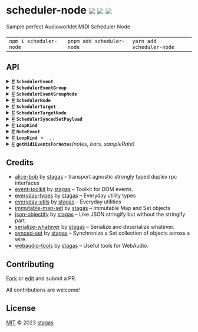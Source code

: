

<h1>
scheduler-node <a href="https://npmjs.org/package/scheduler-node"><img src="https://img.shields.io/badge/npm-v2.0.2-F00.svg?colorA=000"/></a> <a href="src"><img src="https://img.shields.io/badge/loc-652-FFF.svg?colorA=000"/></a> <a href="LICENSE"><img src="https://img.shields.io/badge/license-MIT-F0B.svg?colorA=000"/></a>
</h1>

<p></p>

Sample perfect Audioworklet MIDI Scheduler Node

<h4>
<table><tr><td title="Triple click to select and copy paste">
<code>npm i scheduler-node </code>
</td><td title="Triple click to select and copy paste">
<code>pnpm add scheduler-node </code>
</td><td title="Triple click to select and copy paste">
<code>yarn add scheduler-node</code>
</td></tr></table>
</h4>


## API

<p>  <details id="SchedulerEvent$13" title="Class" ><summary><span><a href="#SchedulerEvent$13">#</a></span>  <code><strong>SchedulerEvent</strong></code>    </summary>  <a href=""></a>  <ul>        <p>  <details id="constructor$14" title="Constructor" ><summary><span><a href="#constructor$14">#</a></span>  <code><strong>constructor</strong></code><em>(data)</em>    </summary>  <a href=""></a>  <ul>    <p>  <details id="new SchedulerEvent$15" title="ConstructorSignature" ><summary><span><a href="#new SchedulerEvent$15">#</a></span>  <code><strong>new SchedulerEvent</strong></code><em>()</em>    </summary>    <ul><p><a href="#SchedulerEvent$13">SchedulerEvent</a></p>      <p>  <details id="data$16" title="Parameter" ><summary><span><a href="#data$16">#</a></span>  <code><strong>data</strong></code>  <span><span>&nbsp;=&nbsp;</span>  <code>{}</code></span>  </summary>    <ul><p><span>Partial</span>&lt;<a href="#SchedulerEvent$13">SchedulerEvent</a>&gt;</p>        </ul></details></p>  </ul></details></p>    </ul></details><details id="id$17" title="Property" ><summary><span><a href="#id$17">#</a></span>  <code><strong>id</strong></code>  <span><span>&nbsp;=&nbsp;</span>  <code>...</code></span>  </summary>  <a href=""></a>  <ul><p>string</p>        </ul></details><details id="midiEvent$18" title="Property" ><summary><span><a href="#midiEvent$18">#</a></span>  <code><strong>midiEvent</strong></code>  <span><span>&nbsp;=&nbsp;</span>  <code>...</code></span>  </summary>  <a href=""></a>  <ul><p>{<p>  <details id="data$20" title="Property" ><summary><span><a href="#data$20">#</a></span>  <code><strong>data</strong></code>    </summary>  <a href=""></a>  <ul><p><span>Uint8Array</span></p>        </ul></details><details id="receivedTime$21" title="Property" ><summary><span><a href="#receivedTime$21">#</a></span>  <code><strong>receivedTime</strong></code>    </summary>  <a href=""></a>  <ul><p>number</p>        </ul></details></p>}</p>        </ul></details><details id="toJSON$22" title="Method" ><summary><span><a href="#toJSON$22">#</a></span>  <code><strong>toJSON</strong></code><em>()</em>    </summary>  <a href=""></a>  <ul>    <p>      <p><strong>toJSON</strong><em>()</em>  &nbsp;=&gt;  <ul>{<p>  <details id="id$25" title="Property" ><summary><span><a href="#id$25">#</a></span>  <code><strong>id</strong></code>  <span><span>&nbsp;=&nbsp;</span>  <code>...</code></span>  </summary>  <a href=""></a>  <ul><p>string</p>        </ul></details><details id="midiEvent$26" title="Property" ><summary><span><a href="#midiEvent$26">#</a></span>  <code><strong>midiEvent</strong></code>  <span><span>&nbsp;=&nbsp;</span>  <code>...</code></span>  </summary>  <a href=""></a>  <ul><p>{<p>  <details id="data$29" title="Property" ><summary><span><a href="#data$29">#</a></span>  <code><strong>data</strong></code>  <span><span>&nbsp;=&nbsp;</span>  <code>...</code></span>  </summary>  <a href=""></a>  <ul><p><span>Uint8Array</span></p>        </ul></details><details id="receivedTime$28" title="Property" ><summary><span><a href="#receivedTime$28">#</a></span>  <code><strong>receivedTime</strong></code>  <span><span>&nbsp;=&nbsp;</span>  <code>...</code></span>  </summary>  <a href=""></a>  <ul><p>number</p>        </ul></details></p>}</p>        </ul></details></p>}</ul></p></p>    </ul></details></p></ul></details><details id="SchedulerEventGroup$36" title="Class" ><summary><span><a href="#SchedulerEventGroup$36">#</a></span>  <code><strong>SchedulerEventGroup</strong></code>    </summary>  <a href=""></a>  <ul>        <p>  <details id="constructor$37" title="Constructor" ><summary><span><a href="#constructor$37">#</a></span>  <code><strong>constructor</strong></code><em>(eventGroup)</em>    </summary>  <a href=""></a>  <ul>    <p>  <details id="new SchedulerEventGroup$38" title="ConstructorSignature" ><summary><span><a href="#new SchedulerEventGroup$38">#</a></span>  <code><strong>new SchedulerEventGroup</strong></code><em>()</em>    </summary>    <ul><p><a href="#SchedulerEventGroup$36">SchedulerEventGroup</a></p>      <p>  <details id="eventGroup$39" title="Parameter" ><summary><span><a href="#eventGroup$39">#</a></span>  <code><strong>eventGroup</strong></code>  <span><span>&nbsp;=&nbsp;</span>  <code>{}</code></span>  </summary>    <ul><p><span>Partial</span>&lt;<a href="#SchedulerEventGroup$36">SchedulerEventGroup</a>&gt;</p>        </ul></details></p>  </ul></details></p>    </ul></details><details id="id$40" title="Property" ><summary><span><a href="#id$40">#</a></span>  <code><strong>id</strong></code>  <span><span>&nbsp;=&nbsp;</span>  <code>...</code></span>  </summary>  <a href=""></a>  <ul><p>string</p>        </ul></details><details id="loopPoints$43" title="Property" ><summary><span><a href="#loopPoints$43">#</a></span>  <code><strong>loopPoints</strong></code>  <span><span>&nbsp;=&nbsp;</span>  <code>...</code></span>  </summary>  <a href=""></a>  <ul><p><span>Float64Array</span></p>        </ul></details><details id="onRequestNotes$62" title="Property" ><summary><span><a href="#onRequestNotes$62">#</a></span>  <code><strong>onRequestNotes</strong></code>    </summary>  <a href=""></a>  <ul><p><details id="__type$63" title="Function" ><summary><span><a href="#__type$63">#</a></span>  <em>(turn, total)</em>    </summary>    <ul>    <p>    <details id="turn$65" title="Parameter" ><summary><span><a href="#turn$65">#</a></span>  <code><strong>turn</strong></code>    </summary>    <ul><p>number</p>        </ul></details><details id="total$66" title="Parameter" ><summary><span><a href="#total$66">#</a></span>  <code><strong>total</strong></code>    </summary>    <ul><p>number</p>        </ul></details>  <p><strong></strong><em>(turn, total)</em>  &nbsp;=&gt;  <ul>void</ul></p></p>    </ul></details></p>        </ul></details><details id="scheduler$42" title="Property" ><summary><span><a href="#scheduler$42">#</a></span>  <code><strong>scheduler</strong></code>    </summary>  <a href=""></a>  <ul><p><a href="#SchedulerNode$106">SchedulerNode</a></p>        </ul></details><details id="targets$41" title="Property" ><summary><span><a href="#targets$41">#</a></span>  <code><strong>targets</strong></code>  <span><span>&nbsp;=&nbsp;</span>  <code>...</code></span>  </summary>  <a href=""></a>  <ul><p><span>ImmSet</span>&lt;<a href="#SchedulerTarget$30">SchedulerTarget</a>&gt;</p>        </ul></details><details id="loop$50" title="Accessor" ><summary><span><a href="#loop$50">#</a></span>  <code><strong>loop</strong></code>    </summary>  <a href=""></a>  <ul>        </ul></details><details id="loopEnd$58" title="Accessor" ><summary><span><a href="#loopEnd$58">#</a></span>  <code><strong>loopEnd</strong></code>    </summary>  <a href=""></a>  <ul>        </ul></details><details id="loopStart$54" title="Accessor" ><summary><span><a href="#loopStart$54">#</a></span>  <code><strong>loopStart</strong></code>    </summary>  <a href=""></a>  <ul>        </ul></details><details id="setMidiEvents$67" title="Method" ><summary><span><a href="#setMidiEvents$67">#</a></span>  <code><strong>setMidiEvents</strong></code><em>(turnEvents, turn, clear)</em>    </summary>  <a href=""></a>  <ul>    <p>    <details id="turnEvents$69" title="Parameter" ><summary><span><a href="#turnEvents$69">#</a></span>  <code><strong>turnEvents</strong></code>    </summary>    <ul><p><span>MIDIMessageEvent</span>  []  []</p>        </ul></details><details id="turn$70" title="Parameter" ><summary><span><a href="#turn$70">#</a></span>  <code><strong>turn</strong></code>  <span><span>&nbsp;=&nbsp;</span>  <code>0</code></span>  </summary>    <ul><p>number</p>        </ul></details><details id="clear$71" title="Parameter" ><summary><span><a href="#clear$71">#</a></span>  <code><strong>clear</strong></code>    </summary>    <ul><p>boolean</p>        </ul></details>  <p><strong>setMidiEvents</strong><em>(turnEvents, turn, clear)</em>  &nbsp;=&gt;  <ul><span>MIDIMessageEvent</span>  []  []</ul></p></p>    </ul></details><details id="setNotes$72" title="Method" ><summary><span><a href="#setNotes$72">#</a></span>  <code><strong>setNotes</strong></code><em>(turnNotes, turn, clear)</em>    </summary>  <a href=""></a>  <ul>    <p>    <details id="turnNotes$74" title="Parameter" ><summary><span><a href="#turnNotes$74">#</a></span>  <code><strong>turnNotes</strong></code>    </summary>    <ul><p><a href="#NoteEvent$6">NoteEvent</a>  []  []</p>        </ul></details><details id="turn$75" title="Parameter" ><summary><span><a href="#turn$75">#</a></span>  <code><strong>turn</strong></code>  <span><span>&nbsp;=&nbsp;</span>  <code>0</code></span>  </summary>    <ul><p>number</p>        </ul></details><details id="clear$76" title="Parameter" ><summary><span><a href="#clear$76">#</a></span>  <code><strong>clear</strong></code>    </summary>    <ul><p>boolean</p>        </ul></details>  <p><strong>setNotes</strong><em>(turnNotes, turn, clear)</em>  &nbsp;=&gt;  <ul><span>MIDIMessageEvent</span>  []  []</ul></p></p>    </ul></details><details id="toJSON$44" title="Method" ><summary><span><a href="#toJSON$44">#</a></span>  <code><strong>toJSON</strong></code><em>()</em>    </summary>  <a href=""></a>  <ul>    <p>      <p><strong>toJSON</strong><em>()</em>  &nbsp;=&gt;  <ul>{<p>  <details id="id$47" title="Property" ><summary><span><a href="#id$47">#</a></span>  <code><strong>id</strong></code>  <span><span>&nbsp;=&nbsp;</span>  <code>...</code></span>  </summary>  <a href=""></a>  <ul><p>string</p>        </ul></details><details id="loopPoints$49" title="Property" ><summary><span><a href="#loopPoints$49">#</a></span>  <code><strong>loopPoints</strong></code>  <span><span>&nbsp;=&nbsp;</span>  <code>...</code></span>  </summary>  <a href=""></a>  <ul><p><span>Float64Array</span></p>        </ul></details><details id="targets$48" title="Property" ><summary><span><a href="#targets$48">#</a></span>  <code><strong>targets</strong></code>  <span><span>&nbsp;=&nbsp;</span>  <code>...</code></span>  </summary>  <a href=""></a>  <ul><p><span>ImmSet</span>&lt;<a href="#SchedulerTarget$30">SchedulerTarget</a>&gt;</p>        </ul></details></p>}</ul></p></p>    </ul></details></p></ul></details><details id="SchedulerEventGroupNode$77" title="Class" ><summary><span><a href="#SchedulerEventGroupNode$77">#</a></span>  <code><strong>SchedulerEventGroupNode</strong></code>    </summary>  <a href=""></a>  <ul>        <p>  <details id="constructor$78" title="Constructor" ><summary><span><a href="#constructor$78">#</a></span>  <code><strong>constructor</strong></code><em>(schedulerNode)</em>    </summary>  <a href=""></a>  <ul>    <p>  <details id="new SchedulerEventGroupNode$79" title="ConstructorSignature" ><summary><span><a href="#new SchedulerEventGroupNode$79">#</a></span>  <code><strong>new SchedulerEventGroupNode</strong></code><em>()</em>    </summary>    <ul><p><a href="#SchedulerEventGroupNode$77">SchedulerEventGroupNode</a></p>      <p>  <details id="schedulerNode$80" title="Parameter" ><summary><span><a href="#schedulerNode$80">#</a></span>  <code><strong>schedulerNode</strong></code>    </summary>    <ul><p><a href="#SchedulerNode$106">SchedulerNode</a></p>        </ul></details></p>  </ul></details></p>    </ul></details><details id="eventGroup$81" title="Property" ><summary><span><a href="#eventGroup$81">#</a></span>  <code><strong>eventGroup</strong></code>  <span><span>&nbsp;=&nbsp;</span>  <code>...</code></span>  </summary>  <a href=""></a>  <ul><p><a href="#SchedulerEventGroup$36">SchedulerEventGroup</a></p>        </ul></details><details id="onconnectchange$83" title="Property" ><summary><span><a href="#onconnectchange$83">#</a></span>  <code><strong>onconnectchange</strong></code>    </summary>  <a href=""></a>  <ul><p><details id="__type$84" title="Function" ><summary><span><a href="#__type$84">#</a></span>  <em>(ev)</em>    </summary>    <ul>    <p>    <details id="ev$86" title="Parameter" ><summary><span><a href="#ev$86">#</a></span>  <code><strong>ev</strong></code>    </summary>    <ul><p><span>CustomEvent</span>&lt;any&gt;</p>        </ul></details>  <p><strong></strong><em>(ev)</em>  &nbsp;=&gt;  <ul>void</ul></p></p>    </ul></details></p>        </ul></details><details id="schedulerNode$87" title="Property" ><summary><span><a href="#schedulerNode$87">#</a></span>  <code><strong>schedulerNode</strong></code>    </summary>  <a href=""></a>  <ul><p><a href="#SchedulerNode$106">SchedulerNode</a></p>        </ul></details><details id="targetNodes$82" title="Property" ><summary><span><a href="#targetNodes$82">#</a></span>  <code><strong>targetNodes</strong></code>  <span><span>&nbsp;=&nbsp;</span>  <code>...</code></span>  </summary>  <a href=""></a>  <ul><p><span>Set</span>&lt;<a href="#SchedulerTargetNode$151">SchedulerTargetNode</a>&gt;</p>        </ul></details><details id="clear$96" title="Method" ><summary><span><a href="#clear$96">#</a></span>  <code><strong>clear</strong></code><em>()</em>    </summary>  <a href=""></a>  <ul>    <p>      <p><strong>clear</strong><em>()</em>  &nbsp;=&gt;  <ul>void</ul></p></p>    </ul></details><details id="connect$98" title="Method" ><summary><span><a href="#connect$98">#</a></span>  <code><strong>connect</strong></code><em>(targetNode)</em>    </summary>  <a href=""></a>  <ul>    <p>    <details id="targetNode$100" title="Parameter" ><summary><span><a href="#targetNode$100">#</a></span>  <code><strong>targetNode</strong></code>    </summary>    <ul><p><a href="#SchedulerTargetNode$151">SchedulerTargetNode</a></p>        </ul></details>  <p><strong>connect</strong><em>(targetNode)</em>  &nbsp;=&gt;  <ul><a href="#SchedulerTargetNode$151">SchedulerTargetNode</a></ul></p></p>    </ul></details><details id="destroy$88" title="Method" ><summary><span><a href="#destroy$88">#</a></span>  <code><strong>destroy</strong></code><em>()</em>    </summary>  <a href=""></a>  <ul>    <p>      <p><strong>destroy</strong><em>()</em>  &nbsp;=&gt;  <ul>void</ul></p></p>    </ul></details><details id="disconnect$101" title="Method" ><summary><span><a href="#disconnect$101">#</a></span>  <code><strong>disconnect</strong></code><em>(targetNode)</em>    </summary>  <a href=""></a>  <ul>    <p>    <details id="targetNode$103" title="Parameter" ><summary><span><a href="#targetNode$103">#</a></span>  <code><strong>targetNode</strong></code>    </summary>    <ul><p><a href="#SchedulerTargetNode$151">SchedulerTargetNode</a></p>        </ul></details>  <p><strong>disconnect</strong><em>(targetNode)</em>  &nbsp;=&gt;  <ul>void</ul></p></p>    </ul></details><details id="resume$93" title="Method" ><summary><span><a href="#resume$93">#</a></span>  <code><strong>resume</strong></code><em>(targetNode)</em>    </summary>  <a href=""></a>  <ul>    <p>    <details id="targetNode$95" title="Parameter" ><summary><span><a href="#targetNode$95">#</a></span>  <code><strong>targetNode</strong></code>    </summary>    <ul><p><a href="#SchedulerTargetNode$151">SchedulerTargetNode</a></p>        </ul></details>  <p><strong>resume</strong><em>(targetNode)</em>  &nbsp;=&gt;  <ul>void</ul></p></p>    </ul></details><details id="suspend$90" title="Method" ><summary><span><a href="#suspend$90">#</a></span>  <code><strong>suspend</strong></code><em>(targetNode)</em>    </summary>  <a href=""></a>  <ul>    <p>    <details id="targetNode$92" title="Parameter" ><summary><span><a href="#targetNode$92">#</a></span>  <code><strong>targetNode</strong></code>    </summary>    <ul><p><a href="#SchedulerTargetNode$151">SchedulerTargetNode</a></p>        </ul></details>  <p><strong>suspend</strong><em>(targetNode)</em>  &nbsp;=&gt;  <ul>void</ul></p></p>    </ul></details></p></ul></details><details id="SchedulerNode$106" title="Class" ><summary><span><a href="#SchedulerNode$106">#</a></span>  <code><strong>SchedulerNode</strong></code>    </summary>  <a href=""></a>  <ul>        <p>  <details id="constructor$114" title="Constructor" ><summary><span><a href="#constructor$114">#</a></span>  <code><strong>constructor</strong></code><em>(context)</em>    </summary>  <a href=""></a>  <ul>    <p>  <details id="new SchedulerNode$115" title="ConstructorSignature" ><summary><span><a href="#new SchedulerNode$115">#</a></span>  <code><strong>new SchedulerNode</strong></code><em>()</em>    </summary>    <ul><p><a href="#SchedulerNode$106">SchedulerNode</a></p>      <p>  <details id="context$116" title="Parameter" ><summary><span><a href="#context$116">#</a></span>  <code><strong>context</strong></code>    </summary>    <ul><p><span>BaseAudioContext</span></p>        </ul></details></p>  </ul></details></p>    </ul></details><details id="context$132" title="Property" ><summary><span><a href="#context$132">#</a></span>  <code><strong>context</strong></code>    </summary>  <a href=""></a>  <ul><p><span>BaseAudioContext</span></p>        </ul></details><details id="eventGroups$120" title="Property" ><summary><span><a href="#eventGroups$120">#</a></span>  <code><strong>eventGroups</strong></code>  <span><span>&nbsp;=&nbsp;</span>  <code>...</code></span>  </summary>  <a href=""></a>  <ul><p><span>SyncedSet</span>&lt;<a href="#SchedulerEventGroup$36">SchedulerEventGroup</a>, <a href="#SchedulerSyncedSetPayload$104">SchedulerSyncedSetPayload</a>&gt;</p>        </ul></details><details id="node$117" title="Property" ><summary><span><a href="#node$117">#</a></span>  <code><strong>node</strong></code>    </summary>  <a href=""></a>  <ul><p><span>AudioWorkletNode</span></p>        </ul></details><details id="targetNodes$119" title="Property" ><summary><span><a href="#targetNodes$119">#</a></span>  <code><strong>targetNodes</strong></code>  <span><span>&nbsp;=&nbsp;</span>  <code>...</code></span>  </summary>  <a href=""></a>  <ul><p><span>Set</span>&lt;<a href="#SchedulerTargetNode$151">SchedulerTargetNode</a>&gt;</p>        </ul></details><details id="worklet$118" title="Property" ><summary><span><a href="#worklet$118">#</a></span>  <code><strong>worklet</strong></code>    </summary>  <a href=""></a>  <ul><p><span>Agent</span>&lt;<span>SchedulerProcessor</span>, <a href="#SchedulerNode$106">SchedulerNode</a>&gt;</p>        </ul></details><details id="addEventGroup$121" title="Method" ><summary><span><a href="#addEventGroup$121">#</a></span>  <code><strong>addEventGroup</strong></code><em>(eventGroup)</em>    </summary>  <a href=""></a>  <ul>    <p>    <details id="eventGroup$123" title="Parameter" ><summary><span><a href="#eventGroup$123">#</a></span>  <code><strong>eventGroup</strong></code>    </summary>    <ul><p><a href="#SchedulerEventGroup$36">SchedulerEventGroup</a></p>        </ul></details>  <p><strong>addEventGroup</strong><em>(eventGroup)</em>  &nbsp;=&gt;  <ul><a href="#SchedulerEventGroup$36">SchedulerEventGroup</a></ul></p></p>    </ul></details><details id="connect$145" title="Method" ><summary><span><a href="#connect$145">#</a></span>  <code><strong>connect</strong></code><em>(targetNode)</em>    </summary>  <a href=""></a>  <ul>    <p>    <details id="targetNode$147" title="Parameter" ><summary><span><a href="#targetNode$147">#</a></span>  <code><strong>targetNode</strong></code>    </summary>    <ul><p><a href="#SchedulerTargetNode$151">SchedulerTargetNode</a></p>        </ul></details>  <p><strong>connect</strong><em>(targetNode)</em>  &nbsp;=&gt;  <ul><a href="#SchedulerTargetNode$151">SchedulerTargetNode</a></ul></p></p>    </ul></details><details id="disconnect$148" title="Method" ><summary><span><a href="#disconnect$148">#</a></span>  <code><strong>disconnect</strong></code><em>(targetNode)</em>    </summary>  <a href=""></a>  <ul>    <p>    <details id="targetNode$150" title="Parameter" ><summary><span><a href="#targetNode$150">#</a></span>  <code><strong>targetNode</strong></code>    </summary>    <ul><p><a href="#SchedulerTargetNode$151">SchedulerTargetNode</a></p>        </ul></details>  <p><strong>disconnect</strong><em>(targetNode)</em>  &nbsp;=&gt;  <ul>void</ul></p></p>    </ul></details><details id="removeEventGroup$124" title="Method" ><summary><span><a href="#removeEventGroup$124">#</a></span>  <code><strong>removeEventGroup</strong></code><em>(eventGroup)</em>    </summary>  <a href=""></a>  <ul>    <p>    <details id="eventGroup$126" title="Parameter" ><summary><span><a href="#eventGroup$126">#</a></span>  <code><strong>eventGroup</strong></code>    </summary>    <ul><p><a href="#SchedulerEventGroup$36">SchedulerEventGroup</a></p>        </ul></details>  <p><strong>removeEventGroup</strong><em>(eventGroup)</em>  &nbsp;=&gt;  <ul>void</ul></p></p>    </ul></details><details id="requestNextEvents$127" title="Method" ><summary><span><a href="#requestNextEvents$127">#</a></span>  <code><strong>requestNextEvents</strong></code><em>(eventGroupId, turn, total)</em>    </summary>  <a href=""></a>  <ul>    <p>    <details id="eventGroupId$129" title="Parameter" ><summary><span><a href="#eventGroupId$129">#</a></span>  <code><strong>eventGroupId</strong></code>    </summary>    <ul><p>string</p>        </ul></details><details id="turn$130" title="Parameter" ><summary><span><a href="#turn$130">#</a></span>  <code><strong>turn</strong></code>  <span><span>&nbsp;=&nbsp;</span>  <code>0</code></span>  </summary>    <ul><p>number</p>        </ul></details><details id="total$131" title="Parameter" ><summary><span><a href="#total$131">#</a></span>  <code><strong>total</strong></code>  <span><span>&nbsp;=&nbsp;</span>  <code>4</code></span>  </summary>    <ul><p>number</p>        </ul></details>  <p><strong>requestNextEvents</strong><em>(eventGroupId, turn, total)</em>  &nbsp;=&gt;  <ul>void</ul></p></p>    </ul></details><details id="seek$139" title="Method" ><summary><span><a href="#seek$139">#</a></span>  <code><strong>seek</strong></code><em>(seekTime)</em>    </summary>  <a href=""></a>  <ul>    <p>    <details id="seekTime$141" title="Parameter" ><summary><span><a href="#seekTime$141">#</a></span>  <code><strong>seekTime</strong></code>    </summary>    <ul><p>number</p>        </ul></details>  <p><strong>seek</strong><em>(seekTime)</em>  &nbsp;=&gt;  <ul><span>Promise</span>&lt;number&gt;</ul></p></p>    </ul></details><details id="setBpm$142" title="Method" ><summary><span><a href="#setBpm$142">#</a></span>  <code><strong>setBpm</strong></code><em>(bpm)</em>    </summary>  <a href=""></a>  <ul>    <p>    <details id="bpm$144" title="Parameter" ><summary><span><a href="#bpm$144">#</a></span>  <code><strong>bpm</strong></code>    </summary>    <ul><p>number</p>        </ul></details>  <p><strong>setBpm</strong><em>(bpm)</em>  &nbsp;=&gt;  <ul><span>Promise</span>&lt;number&gt;</ul></p></p>    </ul></details><details id="start$133" title="Method" ><summary><span><a href="#start$133">#</a></span>  <code><strong>start</strong></code><em>(playbackStartTime, offsetStartTime)</em>    </summary>  <a href=""></a>  <ul>    <p>    <details id="playbackStartTime$135" title="Parameter" ><summary><span><a href="#playbackStartTime$135">#</a></span>  <code><strong>playbackStartTime</strong></code>    </summary>    <ul><p>number</p>        </ul></details><details id="offsetStartTime$136" title="Parameter" ><summary><span><a href="#offsetStartTime$136">#</a></span>  <code><strong>offsetStartTime</strong></code>    </summary>    <ul><p>number</p>        </ul></details>  <p><strong>start</strong><em>(playbackStartTime, offsetStartTime)</em>  &nbsp;=&gt;  <ul><span>Promise</span>&lt;number&gt;</ul></p></p>    </ul></details><details id="stop$137" title="Method" ><summary><span><a href="#stop$137">#</a></span>  <code><strong>stop</strong></code><em>()</em>    </summary>  <a href=""></a>  <ul>    <p>      <p><strong>stop</strong><em>()</em>  &nbsp;=&gt;  <ul>void</ul></p></p>    </ul></details><details id="create$111" title="Method" ><summary><span><a href="#create$111">#</a></span>  <code><strong>create</strong></code><em>(context)</em>    </summary>  <a href=""></a>  <ul>    <p>    <details id="context$113" title="Parameter" ><summary><span><a href="#context$113">#</a></span>  <code><strong>context</strong></code>    </summary>    <ul><p><span>BaseAudioContext</span></p>        </ul></details>  <p><strong>create</strong><em>(context)</em>  &nbsp;=&gt;  <ul><span>Promise</span>&lt;<a href="#SchedulerNode$106">SchedulerNode</a>&gt;</ul></p></p>    </ul></details><details id="register$108" title="Method" ><summary><span><a href="#register$108">#</a></span>  <code><strong>register</strong></code><em>(context)</em>    </summary>  <a href=""></a>  <ul>    <p>    <details id="context$110" title="Parameter" ><summary><span><a href="#context$110">#</a></span>  <code><strong>context</strong></code>    </summary>    <ul><p><span>BaseAudioContext</span></p>        </ul></details>  <p><strong>register</strong><em>(context)</em>  &nbsp;=&gt;  <ul><span>Promise</span>&lt;void&gt;</ul></p></p>    </ul></details></p></ul></details><details id="SchedulerTarget$30" title="Class" ><summary><span><a href="#SchedulerTarget$30">#</a></span>  <code><strong>SchedulerTarget</strong></code>    </summary>  <a href=""></a>  <ul>        <p>  <details id="constructor$31" title="Constructor" ><summary><span><a href="#constructor$31">#</a></span>  <code><strong>constructor</strong></code><em>(data)</em>    </summary>  <a href=""></a>  <ul>    <p>  <details id="new SchedulerTarget$32" title="ConstructorSignature" ><summary><span><a href="#new SchedulerTarget$32">#</a></span>  <code><strong>new SchedulerTarget</strong></code><em>()</em>    </summary>    <ul><p><a href="#SchedulerTarget$30">SchedulerTarget</a></p>      <p>  <details id="data$33" title="Parameter" ><summary><span><a href="#data$33">#</a></span>  <code><strong>data</strong></code>  <span><span>&nbsp;=&nbsp;</span>  <code>{}</code></span>  </summary>    <ul><p><span>Partial</span>&lt;<a href="#SchedulerTarget$30">SchedulerTarget</a>&gt;</p>        </ul></details></p>  </ul></details></p>    </ul></details><details id="id$34" title="Property" ><summary><span><a href="#id$34">#</a></span>  <code><strong>id</strong></code>  <span><span>&nbsp;=&nbsp;</span>  <code>...</code></span>  </summary>  <a href=""></a>  <ul><p>string</p>        </ul></details><details id="midiQueue$35" title="Property" ><summary><span><a href="#midiQueue$35">#</a></span>  <code><strong>midiQueue</strong></code>  <span><span>&nbsp;=&nbsp;</span>  <code>...</code></span>  </summary>  <a href=""></a>  <ul><p><span>MessageQueue</span></p>        </ul></details></p></ul></details><details id="SchedulerTargetNode$151" title="Class" ><summary><span><a href="#SchedulerTargetNode$151">#</a></span>  <code><strong>SchedulerTargetNode</strong></code>    </summary>  <a href=""></a>  <ul>        <p>  <details id="constructor$152" title="Constructor" ><summary><span><a href="#constructor$152">#</a></span>  <code><strong>constructor</strong></code><em>(context, name, options)</em>    </summary>  <a href=""></a>  <ul>    <p>  <details id="new SchedulerTargetNode$153" title="ConstructorSignature" ><summary><span><a href="#new SchedulerTargetNode$153">#</a></span>  <code><strong>new SchedulerTargetNode</strong></code><em>()</em>    </summary>    <ul><p><a href="#SchedulerTargetNode$151">SchedulerTargetNode</a></p>      <p>  <details id="context$154" title="Parameter" ><summary><span><a href="#context$154">#</a></span>  <code><strong>context</strong></code>    </summary>    <ul><p><span>BaseAudioContext</span></p>        </ul></details><details id="name$155" title="Parameter" ><summary><span><a href="#name$155">#</a></span>  <code><strong>name</strong></code>    </summary>    <ul><p>string</p>        </ul></details><details id="options$156" title="Parameter" ><summary><span><a href="#options$156">#</a></span>  <code><strong>options</strong></code>  <span><span>&nbsp;=&nbsp;</span>  <code>{}</code></span>  </summary>    <ul><p><span>AudioWorkletNodeOptions</span></p>        </ul></details></p>  </ul></details></p>    </ul></details><details id="id$157" title="Property" ><summary><span><a href="#id$157">#</a></span>  <code><strong>id</strong></code>  <span><span>&nbsp;=&nbsp;</span>  <code>...</code></span>  </summary>  <a href=""></a>  <ul><p>string</p>        </ul></details><details id="schedulerTarget$158" title="Property" ><summary><span><a href="#schedulerTarget$158">#</a></span>  <code><strong>schedulerTarget</strong></code>  <span><span>&nbsp;=&nbsp;</span>  <code>...</code></span>  </summary>  <a href=""></a>  <ul><p><a href="#SchedulerTarget$30">SchedulerTarget</a></p>        </ul></details><details id="worklet$159" title="Property" ><summary><span><a href="#worklet$159">#</a></span>  <code><strong>worklet</strong></code>    </summary>  <a href=""></a>  <ul><p><span>Agent</span>&lt;<span>SchedulerTargetProcessor</span>, <a href="#SchedulerTargetNode$151">SchedulerTargetNode</a>&gt;</p>        </ul></details><details id="init$160" title="Method" ><summary><span><a href="#init$160">#</a></span>  <code><strong>init</strong></code><em>()</em>    </summary>  <a href=""></a>  <ul>    <p>      <p><strong>init</strong><em>()</em>  &nbsp;=&gt;  <ul><span>Promise</span>&lt;void&gt;</ul></p></p>    </ul></details><details id="processMidiEvent$162" title="Method" ><summary><span><a href="#processMidiEvent$162">#</a></span>  <code><strong>processMidiEvent</strong></code><em>(midiEvent)</em>    </summary>  <a href=""></a>  <ul>    <p>    <details id="midiEvent$164" title="Parameter" ><summary><span><a href="#midiEvent$164">#</a></span>  <code><strong>midiEvent</strong></code>    </summary>    <ul><p><span>MIDIMessageEvent</span></p>        </ul></details>  <p><strong>processMidiEvent</strong><em>(midiEvent)</em>  &nbsp;=&gt;  <ul>void</ul></p></p>    </ul></details></p></ul></details><details id="SchedulerSyncedSetPayload$104" title="Interface" ><summary><span><a href="#SchedulerSyncedSetPayload$104">#</a></span>  <code><strong>SchedulerSyncedSetPayload</strong></code>    </summary>  <a href=""></a>  <ul>        <p>  <details id="targets$105" title="Property" ><summary><span><a href="#targets$105">#</a></span>  <code><strong>targets</strong></code>    </summary>  <a href=""></a>  <ul><p><span>ImmSet</span>&lt;<a href="#SchedulerTarget$30">SchedulerTarget</a>&gt;</p>        </ul></details></p></ul></details><details id="LoopKind$12" title="TypeAlias" ><summary><span><a href="#LoopKind$12">#</a></span>  <code><strong>LoopKind</strong></code>    </summary>  <a href=""></a>  <ul><p><span>ValuesOf</span>&lt;typeof   <a href="#LoopKind$7">LoopKind</a>&gt;</p>        </ul></details><details id="NoteEvent$6" title="TypeAlias" ><summary><span><a href="#NoteEvent$6">#</a></span>  <code><strong>NoteEvent</strong></code>    </summary>  <a href=""></a>  <ul><p>[  number, number, number, number  ]</p>        </ul></details><details id="LoopKind$7" title="Variable" ><summary><span><a href="#LoopKind$7">#</a></span>  <code><strong>LoopKind</strong></code>  <span><span>&nbsp;=&nbsp;</span>  <code>...</code></span>  </summary>  <a href=""></a>  <ul><p>{<p>  <details id="Live$11" title="Property" ><summary><span><a href="#Live$11">#</a></span>  <code><strong>Live</strong></code>  <span><span>&nbsp;=&nbsp;</span>  <code>2</code></span>  </summary>  <a href=""></a>  <ul><p><code>2</code></p>        </ul></details><details id="Loop$10" title="Property" ><summary><span><a href="#Loop$10">#</a></span>  <code><strong>Loop</strong></code>  <span><span>&nbsp;=&nbsp;</span>  <code>1</code></span>  </summary>  <a href=""></a>  <ul><p><code>1</code></p>        </ul></details><details id="Once$9" title="Property" ><summary><span><a href="#Once$9">#</a></span>  <code><strong>Once</strong></code>  <span><span>&nbsp;=&nbsp;</span>  <code>0</code></span>  </summary>  <a href=""></a>  <ul><p><code>0</code></p>        </ul></details></p>}</p>        </ul></details><details id="getMidiEventsForNotes$1" title="Function" ><summary><span><a href="#getMidiEventsForNotes$1">#</a></span>  <code><strong>getMidiEventsForNotes</strong></code><em>(notes, bars, sampleRate)</em>    </summary>  <a href=""></a>  <ul>    <p>    <details id="notes$3" title="Parameter" ><summary><span><a href="#notes$3">#</a></span>  <code><strong>notes</strong></code>    </summary>    <ul><p><a href="#NoteEvent$6">NoteEvent</a>  []</p>        </ul></details><details id="bars$4" title="Parameter" ><summary><span><a href="#bars$4">#</a></span>  <code><strong>bars</strong></code>    </summary>    <ul><p>number</p>        </ul></details><details id="sampleRate$5" title="Parameter" ><summary><span><a href="#sampleRate$5">#</a></span>  <code><strong>sampleRate</strong></code>  <span><span>&nbsp;=&nbsp;</span>  <code>44100</code></span>  </summary>    <ul><p>number</p>        </ul></details>  <p><strong>getMidiEventsForNotes</strong><em>(notes, bars, sampleRate)</em>  &nbsp;=&gt;  <ul><span>MIDIMessageEvent</span>  []</ul></p></p>    </ul></details></p>

## Credits
- [alice-bob](https://npmjs.org/package/alice-bob) by [stagas](https://github.com/stagas) &ndash; transport agnostic strongly typed duplex rpc interfaces
- [event-toolkit](https://npmjs.org/package/event-toolkit) by [stagas](https://github.com/stagas) &ndash; Toolkit for DOM events.
- [everyday-types](https://npmjs.org/package/everyday-types) by [stagas](https://github.com/stagas) &ndash; Everyday utility types
- [everyday-utils](https://npmjs.org/package/everyday-utils) by [stagas](https://github.com/stagas) &ndash; Everyday utilities
- [immutable-map-set](https://npmjs.org/package/immutable-map-set) by [stagas](https://github.com/stagas) &ndash; Immutable Map and Set objects
- [json-objectify](https://npmjs.org/package/json-objectify) by [stagas](https://github.com/stagas) &ndash; Like JSON.stringify but without the stringify part.
- [serialize-whatever](https://npmjs.org/package/serialize-whatever) by [stagas](https://github.com/stagas) &ndash; Serialize and deserialize whatever.
- [synced-set](https://npmjs.org/package/synced-set) by [stagas](https://github.com/stagas) &ndash; Synchronize a Set collection of objects across a wire.
- [webaudio-tools](https://npmjs.org/package/webaudio-tools) by [stagas](https://github.com/stagas) &ndash; Useful tools for WebAudio.

## Contributing

[Fork](https://github.com/stagas/scheduler-node/fork) or [edit](https://github.dev/stagas/scheduler-node) and submit a PR.

All contributions are welcome!

## License

<a href="LICENSE">MIT</a> &copy; 2023 [stagas](https://github.com/stagas)
